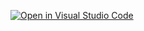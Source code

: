 [![Open in Visual Studio Code](https://classroom.github.com/assets/open-in-vscode-718a45dd9cf7e7f842a935f5ebbe5719a5e09af4491e668f4dbf3b35d5cca122.svg)](https://github.com/JiaqQian1/Entertainment---BTT-Music-Show-Booking-Ticket?tab=readme-ov-file)
